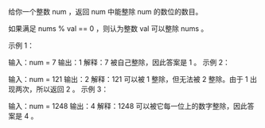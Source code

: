 给你一个整数 num ，返回 num 中能整除 num 的数位的数目。

如果满足 nums % val == 0 ，则认为整数 val 可以整除 nums 。

 

示例 1：

输入：num = 7
输出：1
解释：7 被自己整除，因此答案是 1 。
示例 2：

输入：num = 121
输出：2
解释：121 可以被 1 整除，但无法被 2 整除。由于 1 出现两次，所以返回 2 。
示例 3：

输入：num = 1248
输出：4
解释：1248 可以被它每一位上的数字整除，因此答案是 4 。
